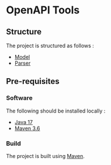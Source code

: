 # OpenAPI Tools

## Structure

The project is structured as follows :

* [Model](./model)
* [Parser](./parser)

## Pre-requisites

### Software

The following should be installed locally :

* [Java 17](https://www.oracle.com/java/technologies/downloads)
* [Maven 3.6](http://maven.apache.org/)

### Build

The project is built using [Maven](https://maven.apache.org).

